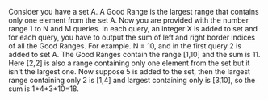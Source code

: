 Consider you have a set A. 
A Good Range is the largest range that contains only one element from the set A.
Now you are provided with the number range 1 to N and M queries. 
In each query, an integer X is added to set  and for each query, you have to output the sum of left and right border indices of all the Good Ranges.
For example. N = 10, and in the first query 2 is added to set A. 
The Good Ranges contain the range [1,10] and the sum is 11. Here [2,2] is also a range containing only one element from the set but it isn't the largest one. 
Now suppose 5 is added to the set, then the largest range containing only 2 is [1,4] and largest containing only is [3,10], so the sum is 1+4+3+10=18.
